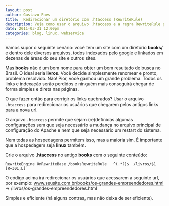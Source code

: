 ```yaml
---
layout: post
author: Gustavo Paes
title:  Redirecionar um diretório com .htaccess (RewriteRule)
description: Veja como usar o arquivo .htaccess e a regra RewriteRule para redirecionar todos os arquivos de um diretório antigo para o novo.
date: 2011-03-31 12:00pm
categories: blog, linux, webservice
---
```


Vamos supor o seguinte cenário: você tem um site com um diretório **books/** e dentro dele diversos arquivos, todos indexados pelo google e linkados em dezenas de áreas do seu site e outros sites.

Mas **books** não é um bom nome para obter um bom resultado de busca no Brasil. O ideal seria **livros**. Você decide simplesmente renomear e pronto, problema resolvido. Não! Pior, você ganhou um grande problema. Todos os links e indexação serão perdidos e ninguém mais conseguirá chegar de forma simples e direta nas páginas.

O que fazer então para corrigir os links quebrados? Usar o arquivo `.htaccess` para redirecionar os usuários que chegarem pelos antigos links para a nova url.

O arquivo `.htaccess` permite que sejam (re)definidas algumas configurações sem que seja necessário a mudança no arquivo principal de configuração do Apache e nem que seja necessário um restart do sistema.

Nem todas as hospedagens permitem isso, mas a maioria sim. É importante que a hospedagem seja **linux** também.

Crie o arquivo **.htaccess** no antigo **books** com o seguinte conteúdo:

    RewriteEngine OnRewriteBase /booksRewriteRule   ^(.*?)$  /livros/$1 [R=301,L]

O código acima irá redirecionar os usuários que acessarem a seguinte url, por exemplo:
www.seusite.com.br/books/os-grandes-empreendedores.html -> /livros/os-grandes-empreendedores.html

Simples e eficiente (há alguns contras, mas não deixa de ser eficiente).
